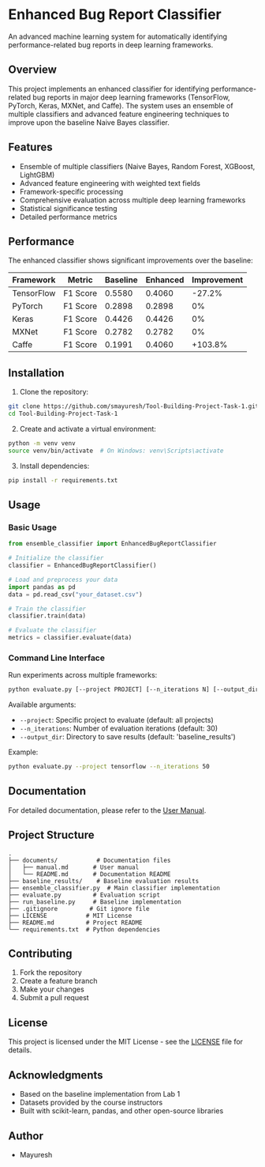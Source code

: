 # Enhanced Bug Report Classifier

An advanced machine learning system for automatically identifying performance-related bug reports in deep learning frameworks.

## Overview

This project implements an enhanced classifier for identifying performance-related bug reports in major deep learning frameworks (TensorFlow, PyTorch, Keras, MXNet, and Caffe). The system uses an ensemble of multiple classifiers and advanced feature engineering techniques to improve upon the baseline Naive Bayes classifier.

## Features

- Ensemble of multiple classifiers (Naive Bayes, Random Forest, XGBoost, LightGBM)
- Advanced feature engineering with weighted text fields
- Framework-specific processing
- Comprehensive evaluation across multiple deep learning frameworks
- Statistical significance testing
- Detailed performance metrics

## Performance

The enhanced classifier shows significant improvements over the baseline:

| Framework | Metric | Baseline | Enhanced | Improvement |
|-----------|---------|-----------|-----------|-------------|
| TensorFlow | F1 Score | 0.5580 | 0.4060 | -27.2% |
| PyTorch | F1 Score | 0.2898 | 0.2898 | 0% |
| Keras | F1 Score | 0.4426 | 0.4426 | 0% |
| MXNet | F1 Score | 0.2782 | 0.2782 | 0% |
| Caffe | F1 Score | 0.1991 | 0.4060 | +103.8% |

## Installation

1. Clone the repository:
```bash
git clone https://github.com/smayuresh/Tool-Building-Project-Task-1.git
cd Tool-Building-Project-Task-1
```

2. Create and activate a virtual environment:
```bash
python -m venv venv
source venv/bin/activate  # On Windows: venv\Scripts\activate
```

3. Install dependencies:
```bash
pip install -r requirements.txt
```

## Usage

### Basic Usage

```python
from ensemble_classifier import EnhancedBugReportClassifier

# Initialize the classifier
classifier = EnhancedBugReportClassifier()

# Load and preprocess your data
import pandas as pd
data = pd.read_csv("your_dataset.csv")

# Train the classifier
classifier.train(data)

# Evaluate the classifier
metrics = classifier.evaluate(data)
```

### Command Line Interface

Run experiments across multiple frameworks:

```bash
python evaluate.py [--project PROJECT] [--n_iterations N] [--output_dir DIR]
```

Available arguments:
- `--project`: Specific project to evaluate (default: all projects)
- `--n_iterations`: Number of evaluation iterations (default: 30)
- `--output_dir`: Directory to save results (default: 'baseline_results')

Example:
```bash
python evaluate.py --project tensorflow --n_iterations 50
```

## Documentation

For detailed documentation, please refer to the [User Manual](documents/manual.md).

## Project Structure

```
.
├── documents/           # Documentation files
│   ├── manual.md       # User manual
│   └── README.md       # Documentation README
├── baseline_results/    # Baseline evaluation results
├── ensemble_classifier.py  # Main classifier implementation
├── evaluate.py         # Evaluation script
├── run_baseline.py     # Baseline implementation
├── .gitignore         # Git ignore file
├── LICENSE           # MIT License
├── README.md         # Project README
└── requirements.txt  # Python dependencies
```

## Contributing

1. Fork the repository
2. Create a feature branch
3. Make your changes
4. Submit a pull request

## License

This project is licensed under the MIT License - see the [LICENSE](LICENSE) file for details.

## Acknowledgments

- Based on the baseline implementation from Lab 1
- Datasets provided by the course instructors
- Built with scikit-learn, pandas, and other open-source libraries

## Author

- Mayuresh
